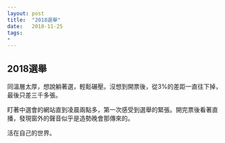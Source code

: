 ```yaml
---
layout: post
title:  "2018選舉"
date:   2018-11-25
tags:
-
---
```

## 2018選舉

同溫層太厚，想說躺著選，輕鬆碾壓。沒想到開票後，從3%的差距一直往下掉，最後只差三千多張。

盯著中選會的網站直到凌晨兩點多，第一次感受到選舉的緊張。開完票後看著直播，發現窗外的聲音似乎是造勢晚會那傳來的。

活在自己的世界。